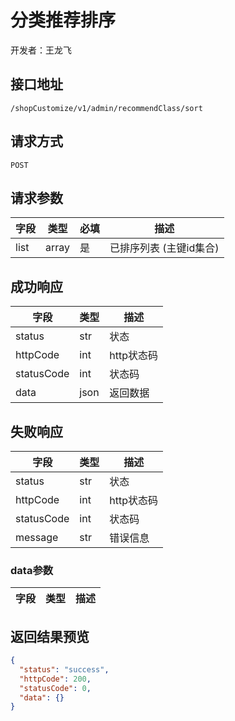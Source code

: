 # 分类推荐排序
开发者：王龙飞

## 接口地址
`/shopCustomize/v1/admin/recommendClass/sort`

## 请求方式
`POST`

## 请求参数
| 字段 | 类型   | 必填 | 描述     |
| ---- | ------ | ---- | -------- |
| list | array | 是 | 已排序列表 (主键id集合)|


## 成功响应
| 字段       | 类型    | 描述        |
| ---------- | ------- | ----------- |
| status | str | 状态 |
| httpCode | int | http状态码 |
| statusCode | int | 状态码 |
| data | json | 返回数据 |

## 失败响应
| 字段       | 类型    | 描述        |
| ---------- | ------- | ----------- |
| status | str | 状态 |
| httpCode | int | http状态码 |
| statusCode | int | 状态码 |
| message | str | 错误信息 |

### data参数
| 字段 | 类型 | 描述 |
| --- | --- | --- |

## 返回结果预览
```json
{
  "status": "success",
  "httpCode": 200,
  "statusCode": 0,
  "data": {}
}
```